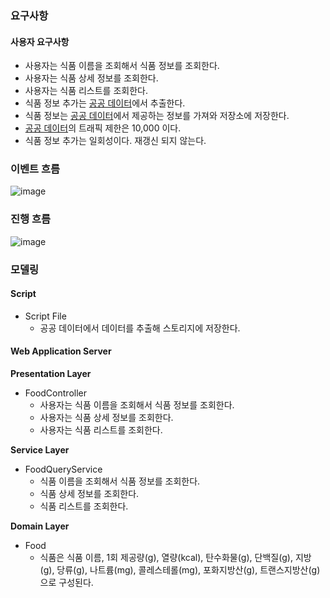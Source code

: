 
### 요구사항

#### 사용자 요구사항

- 사용자는 식품 이름을 조회해서 식품 정보를 조회한다.
- 사용자는 식품 상세 정보를 조회한다.
- 사용자는 식품 리스트를 조회한다.
- 식품 정보 추가는 [공공 데이터](https://www.data.go.kr/data/15057436/openapi.do)에서 추출한다.
- 식품 정보는 [공공 데이터](https://www.data.go.kr/data/15057436/openapi.do)에서 제공하는 정보를 가져와 저장소에 저장한다.
- [공공 데이터](https://www.data.go.kr/data/15057436/openapi.do)의 트래픽 제한은 10,000 이다.
- 식품 정보 추가는 일회성이다. 재갱신 되지 않는다.

### 이벤트 흐름

![image](https://github.com/towards-sweetly/service-log/assets/92219795/6e6558da-6b92-4687-857c-9ceb09f836da)

### 진행 흐름

![image](https://github.com/towards-sweetly/service-log/assets/92219795/7270a5ef-0050-42ac-aa83-37859c79ff7b)

### 모델링

#### Script

- Script File
	- 공공 데이터에서 데이터를 추출해 스토리지에 저장한다.

#### Web Application Server

**Presentation Layer**

- FoodController
	- 사용자는 식품 이름을 조회해서 식품 정보를 조회한다.
	- 사용자는 식품 상세 정보를 조회한다.
	- 사용자는 식품 리스트를 조회한다.

**Service Layer**

- FoodQueryService
	- 식품 이름을 조회해서 식품 정보를 조회한다.
	- 식품 상세 정보를 조회한다.
	- 식품 리스트를 조회한다.

**Domain Layer**

- Food
	- 식품은 식품 이름, 1회 제공량(g), 열량(kcal), 탄수화물(g), 단백질(g), 지방(g), 당류(g), 나트륨(mg), 콜레스테롤(mg), 포화지방산(g), 트랜스지방산(g)으로 구성된다.
